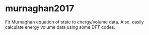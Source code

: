 # murnaghan2017
Fit Murnaghan equation of state to energy/volume data. Also, easily calculate energy volume data using some DFT codes.
